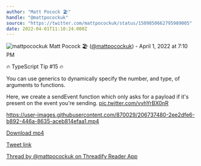 ```yaml
---
author: "Matt Pocock 🏖️"
handle: "@mattpocockuk"
source: "https://twitter.com/mattpocockuk/status/1509850662795989005"
date: 2022-04-01T11:10:24.000Z
---
```


![mattpocockuk](https://pbs.twimg.com/profile_images/1567910259431202817/AvtGMFZW_normal.png)
Matt Pocock 🏖️ ([@mattpocockuk](https://twitter.com/mattpocockuk)) - April 1, 2022 at 7:10 PM

🔥 TypeScript Tip #15 🔥

You can use generics to dynamically specify the number, and type, of arguments to functions.

Here, we create a sendEvent function which only asks for a payload if it's present on the event you're sending. [pic.twitter.com/vvhYrBX0nR](https://twitter.com/mpocock1/status/1509850662795989005/video/1)

https://user-images.githubusercontent.com/870029/206737480-2ee2dfe6-b892-446a-8635-aceb814efaa1.mp4

[Download mp4](../videos/mattpocockuk%20-%201509850662795989005.mp4)

[Tweet link](https://twitter.com/mattpocockuk/status/1509850662795989005)

[Thread by @mattpocockuk on Threadify Reader App](https://threadify.productsway.com/thread/1509850662795989005)
